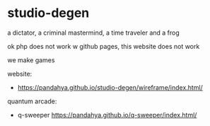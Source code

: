 # studio-degen
a dictator, a criminal mastermind, a time traveler and a frog

ok php does not work w github pages, this website does not work

we make games

website:
- https://pandahya.github.io/studio-degen/wireframe/index.html/

quantum arcade:
- q-sweeper https://pandahya.github.io/q-sweeper/index.html/
